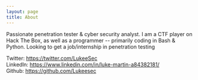 ```yaml
---
layout: page
title: About
---
```


Passionate penetration tester & cyber security analyst. I am a CTF player on Hack The Box, as well as a programmer -- primarily coding in Bash & Python. Looking to get a job/internship in penetration testing 

Twitter: <https://twitter.com/LukeeSec>  
Linkedln: <https://www.linkedin.com/in/luke-martin-a84382181/>  
Github: <https://github.com/Lukeesec>
